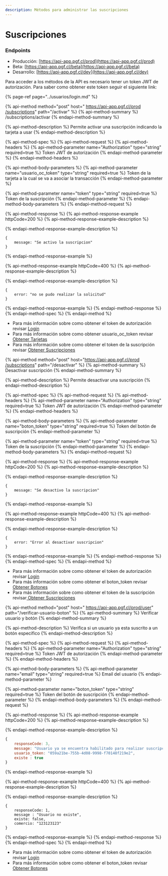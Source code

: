 ```yaml
---
description: Métodos para administrar las suscripciones
---
```


# Suscripciones

### Endpoints

* Producción:  [https://api-app.pgf.cl/prod](https://api-app.pgf.cl/prod)
* Beta: [https://api-app.pgf.cl/beta](https://api-app.pgf.cl/beta)
* Desarrollo: [https://api-app.pgf.cl/dev](https://api-app.pgf.cl/dev)

Para acceder a los métodos de la API es necesario tener un token JWT de autorización. Para saber como obtener este token seguir el siguiente link:

{% page-ref page="../usuarios/login.md" %}

{% api-method method="post" host=" https://api-app.pgf.cl/prod​/subscriptions" path="/activar" %}
{% api-method-summary %}
/subscriptions/activar
{% endapi-method-summary %}

{% api-method-description %}
Permite activar una suscripción indicando la tarjeta a usar
{% endapi-method-description %}

{% api-method-spec %}
{% api-method-request %}
{% api-method-headers %}
{% api-method-parameter name="Authorization" type="string" required=true %}
Token JWT de autorización
{% endapi-method-parameter %}
{% endapi-method-headers %}

{% api-method-body-parameters %}
{% api-method-parameter name="usuario\_oc\_token" type="string" required=true %}
Token de la tarjeta a la cual se va a asociar la transacción
{% endapi-method-parameter %}

{% api-method-parameter name="token" type="string" required=true %}
Token de la suscripción
{% endapi-method-parameter %}
{% endapi-method-body-parameters %}
{% endapi-method-request %}

{% api-method-response %}
{% api-method-response-example httpCode=200 %}
{% api-method-response-example-description %}

{% endapi-method-response-example-description %}

```
{
    message: "Se activo la suscripcion"
}
```
{% endapi-method-response-example %}

{% api-method-response-example httpCode=400 %}
{% api-method-response-example-description %}

{% endapi-method-response-example-description %}

```
{
    error: "no se pudo realizar la solicitud"
}
```
{% endapi-method-response-example %}
{% endapi-method-response %}
{% endapi-method-spec %}
{% endapi-method %}

* Para más información sobre como obtener el token de autorización revisar [Login](./#login)
* Para más información sobre como obtener usuario\_oc\_token revisar[ Obtener Tarjetas](../tarjetas/#obtener-tarjetas)
* Para más información sobre como obtener el token de la suscripción revisar [Obtener Suscripciones](./#obtener-suscripciones)

{% api-method method="post" host="https://api-app.pgf.cl/prod​/subscriptions" path="/desactivar" %}
{% api-method-summary %}
Desactivar suscripción
{% endapi-method-summary %}

{% api-method-description %}
Permite desactivar una suscripción
{% endapi-method-description %}

{% api-method-spec %}
{% api-method-request %}
{% api-method-headers %}
{% api-method-parameter name="Authorization" type="string" required=true %}
Token JWT de autorización
{% endapi-method-parameter %}
{% endapi-method-headers %}

{% api-method-body-parameters %}
{% api-method-parameter name="boton\_token" type="string" required=true %}
Token del botón de suscripción
{% endapi-method-parameter %}

{% api-method-parameter name="token" type="string" required=true %}
Token de la suscripción
{% endapi-method-parameter %}
{% endapi-method-body-parameters %}
{% endapi-method-request %}

{% api-method-response %}
{% api-method-response-example httpCode=200 %}
{% api-method-response-example-description %}

{% endapi-method-response-example-description %}

```
{
    message: "Se desactivo la suscripcion"
}
```
{% endapi-method-response-example %}

{% api-method-response-example httpCode=400 %}
{% api-method-response-example-description %}

{% endapi-method-response-example-description %}

```
{
    error: "Error al desactivar suscripcion"
}
```
{% endapi-method-response-example %}
{% endapi-method-response %}
{% endapi-method-spec %}
{% endapi-method %}

* Para más información sobre como obtener el token de autorización revisar [Login](./#login)
* Para más información sobre como obtener el boton\_token revisar [Obtener Botones](../../api-comercios/botones-de-suscripciones.md#obtener-botones-de-suscripcion)
* Para más información sobre como obtener el token de la suscripción revisar[ Obtener Suscripciones](./#obtener-suscripciones)

{% api-method method="post" host=" https://api-app.pgf.cl/prod​/user" path="/verificar-usuario-boton" %}
{% api-method-summary %}
Verificar usuario y botón
{% endapi-method-summary %}

{% api-method-description %}
Verifica si un usuario ya esta suscrito a un botón especifico
{% endapi-method-description %}

{% api-method-spec %}
{% api-method-request %}
{% api-method-headers %}
{% api-method-parameter name="Authorization" type="string" required=true %}
Token JWT de autorización
{% endapi-method-parameter %}
{% endapi-method-headers %}

{% api-method-body-parameters %}
{% api-method-parameter name="email" type="string" required=true %}
Email del usuario
{% endapi-method-parameter %}

{% api-method-parameter name="boton\_token" type="string" required=true %}
Token del botón de suscripción
{% endapi-method-parameter %}
{% endapi-method-body-parameters %}
{% endapi-method-request %}

{% api-method-response %}
{% api-method-response-example httpCode=200 %}
{% api-method-response-example-description %}

{% endapi-method-response-example-description %}

```javascript
{
    responseCode: 3,
    message: "Usuario ya se encuentra habilitado para realizar suscripcion",
    usuario_token: "059a21be-755b-4d08-9998-f70148f219e2",
    existe : true
}
```
{% endapi-method-response-example %}

{% api-method-response-example httpCode=400 %}
{% api-method-response-example-description %}

{% endapi-method-response-example-description %}

```
{
    responseCode: 1,
    message : "Usuario no existe",
    existe: false,
    comercio: "123123123"
}
```
{% endapi-method-response-example %}
{% endapi-method-response %}
{% endapi-method-spec %}
{% endapi-method %}

* Para más información sobre como obtener el token de autorización revisar [Login](./#login)
* Para más información sobre como obtener el boton\_token revisar [Obtener Botones](../../api-comercios/botones-de-suscripciones.md#obtener-botones-de-suscripcion)



